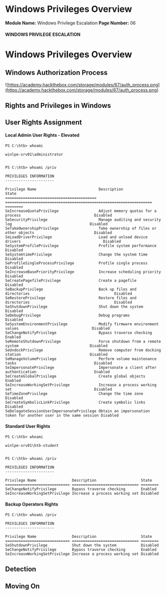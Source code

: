 <!--
 // Platform: Academy
// URL: https://academy.hackthebox.com/module/67/section/624
// Platform Version: V1
// Module ID: 67
// Module Name: Windows Privilege Escalation
// Module Difficulty: Medium
// Section ID: 624
// Section Title: Windows Privileges Overview
// Page Title: Windows Privilege Escalation
// Page Number: 06
-->

# Windows Privileges Overview

**Module Name:** Windows Privilege Escalation **Page Number:** 06

#### WINDOWS PRIVILEGE ESCALATION

# Windows Privileges Overview

## Windows Authorization Process

![https://academy.hackthebox.com/storage/modules/67/auth_process.png](https://academy.hackthebox.com/storage/modules/67/auth_process.png)

## Rights and Privileges in Windows

## User Rights Assignment

#### Local Admin User Rights - Elevated

``` powershell-session
PS C:\htb> whoami 

winlpe-srv01\administrator


PS C:\htb> whoami /priv

PRIVILEGES INFORMATION
----------------------

Privilege Name                            Description                                                        State
========================================= ================================================================== ========
SeIncreaseQuotaPrivilege                  Adjust memory quotas for a process                                 Disabled
SeSecurityPrivilege                       Manage auditing and security log                                   Disabled
SeTakeOwnershipPrivilege                  Take ownership of files or other objects                           Disabled
SeLoadDriverPrivilege                     Load and unload device drivers                                     Disabled
SeSystemProfilePrivilege                  Profile system performance                                         Disabled
SeSystemtimePrivilege                     Change the system time                                             Disabled
SeProfileSingleProcessPrivilege           Profile single process                                             Disabled
SeIncreaseBasePriorityPrivilege           Increase scheduling priority                                       Disabled
SeCreatePagefilePrivilege                 Create a pagefile                                                  Disabled
SeBackupPrivilege                         Back up files and directories                                      Disabled
SeRestorePrivilege                        Restore files and directories                                      Disabled
SeShutdownPrivilege                       Shut down the system                                               Disabled
SeDebugPrivilege                          Debug programs                                                     Disabled
SeSystemEnvironmentPrivilege              Modify firmware environment values                                 Disabled
SeChangeNotifyPrivilege                   Bypass traverse checking                                           Enabled
SeRemoteShutdownPrivilege                 Force shutdown from a remote system                                Disabled
SeUndockPrivilege                         Remove computer from docking station                               Disabled
SeManageVolumePrivilege                   Perform volume maintenance tasks                                   Disabled
SeImpersonatePrivilege                    Impersonate a client after authentication                          Enabled
SeCreateGlobalPrivilege                   Create global objects                                              Enabled
SeIncreaseWorkingSetPrivilege             Increase a process working set                                     Disabled
SeTimeZonePrivilege                       Change the time zone                                               Disabled
SeCreateSymbolicLinkPrivilege             Create symbolic links                                              Disabled
SeDelegateSessionUserImpersonatePrivilege Obtain an impersonation token for another user in the same session Disabled
```

#### Standard User Rights

``` powershell-session
PS C:\htb> whoami 

winlpe-srv01\htb-student


PS C:\htb> whoami /priv

PRIVILEGES INFORMATION
----------------------

Privilege Name                Description                    State
============================= ============================== ========
SeChangeNotifyPrivilege       Bypass traverse checking       Enabled
SeIncreaseWorkingSetPrivilege Increase a process working set Disabled
```

#### Backup Operators Rights

``` powershell-session
PS C:\htb> whoami /priv

PRIVILEGES INFORMATION
----------------------

Privilege Name                Description                    State
============================= ============================== ========
SeShutdownPrivilege           Shut down the system           Disabled
SeChangeNotifyPrivilege       Bypass traverse checking       Enabled
SeIncreaseWorkingSetPrivilege Increase a process working set Disabled
```

## Detection

## Moving On

####
